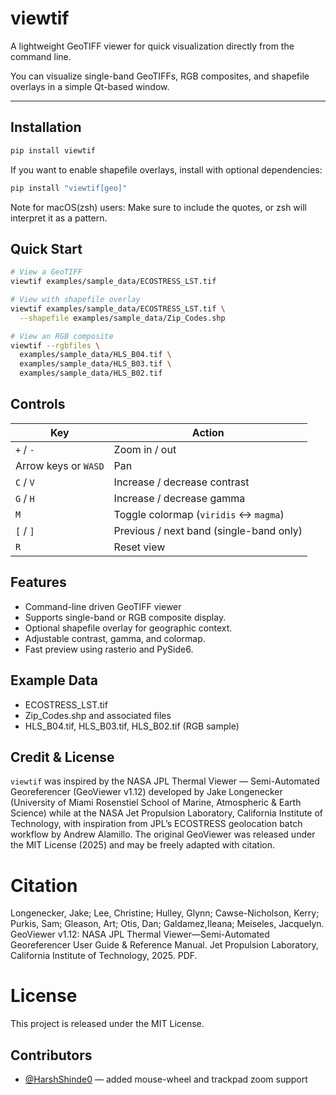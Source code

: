 # viewtif

A lightweight GeoTIFF viewer for quick visualization directly from the command line.  

You can visualize single-band GeoTIFFs, RGB composites, and shapefile overlays in a simple Qt-based window.

---

## Installation

```bash
pip install viewtif
```

If you want to enable shapefile overlays, install with optional dependencies:
```bash
pip install "viewtif[geo]"
```
Note for macOS(zsh) users:
Make sure to include the quotes, or zsh will interpret it as a pattern.

## Quick Start
```bash
# View a GeoTIFF
viewtif examples/sample_data/ECOSTRESS_LST.tif

# View with shapefile overlay
viewtif examples/sample_data/ECOSTRESS_LST.tif \
  --shapefile examples/sample_data/Zip_Codes.shp

# View an RGB composite
viewtif --rgbfiles \
  examples/sample_data/HLS_B04.tif \
  examples/sample_data/HLS_B03.tif \
  examples/sample_data/HLS_B02.tif

```

## Controls
| Key                  | Action                                  |
| -------------------- | --------------------------------------- |
| `+` / `-`            | Zoom in / out                           |
| Arrow keys or `WASD` | Pan                                     |
| `C` / `V`            | Increase / decrease contrast            |
| `G` / `H`            | Increase / decrease gamma               |
| `M`                  | Toggle colormap (`viridis` ↔ `magma`)   |
| `[` / `]`            | Previous / next band (single-band only) |
| `R`                  | Reset view                              |

## Features
- Command-line driven GeoTIFF viewer
- Supports single-band or RGB composite display.
- Optional shapefile overlay for geographic context.
- Adjustable contrast, gamma, and colormap.
- Fast preview using rasterio and PySide6.

## Example Data
- ECOSTRESS_LST.tif
- Zip_Codes.shp and associated files
- HLS_B04.tif, HLS_B03.tif, HLS_B02.tif (RGB sample)

## Credit & License
`viewtif` was inspired by the NASA JPL Thermal Viewer — Semi-Automated Georeferencer (GeoViewer v1.12) developed by Jake Longenecker (University of Miami Rosenstiel School of Marine, Atmospheric & Earth Science) while at the NASA Jet Propulsion Laboratory, California Institute of Technology, with inspiration from JPL’s ECOSTRESS geolocation batch workflow by Andrew Alamillo. The original GeoViewer was released under the MIT License (2025) and may be freely adapted with citation.

# Citation
Longenecker, Jake; Lee, Christine; Hulley, Glynn; Cawse-Nicholson, Kerry; Purkis, Sam; Gleason, Art; Otis, Dan; Galdamez,Ileana; Meiseles, Jacquelyn. GeoViewer v1.12: NASA JPL Thermal Viewer—Semi-Automated Georeferencer User Guide & Reference Manual. Jet Propulsion Laboratory, California Institute of Technology, 2025. PDF.

# License
This project is released under the MIT License.

## Contributors
- [@HarshShinde0](https://github.com/HarshShinde0) — added mouse-wheel and trackpad zoom support

